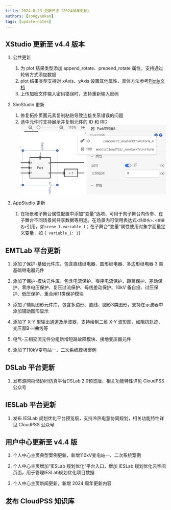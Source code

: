 ```yaml
---
title: 2024.8.23 更新日志（2024周年更新）
authors: [songyankan]
tags: [update-notes]
---
```


## XStudio 更新至 v4.4 版本

1. 公共更新
   1. 为 plot 结果类型添加 append_rotate、prepend_rotate 属性，支持通过轮转方式添加数据
   2. plot 结果类型支持对 xAxis、yAxis 设置其他属性，具体方法参考[Plotly文档](https://plotly.com/javascript/reference/layout/xaxis/)
   3. 上传加密文件输入密码错误时，支持重新输入密码

2. SimStudio 更新
   1. 修复拓扑页面元素复制粘贴导致连接关系错误的问题
   2. 选中元件时支持展示并复制元件的 ID 和 RID
   ![复制元件的 ID 和 RID](./1.png)

3. AppStudio 更新
   1. 在场景和子舞台属性配置中添加“变量”选项，可用于向子舞台内传参、在子舞台不同场景间共享数据等用途。在场景内可使用表达式`<场景名>.<变量名>`引用，如`scene_1.variable_1`；在子舞台“变量”属性使用对象字面量定义变量，如 `{ variable_1: 1}`

## EMTLab 平台更新<!-- truncate -->

1. 添加了保护-基础元件库，包含直线继电器、圆形继电器、多边形继电器 3 类基础继电器元件
   
2. 添加了保护-模块元件库，包含电流保护、零序电流保护、距离保护、差动保护、零序电压保护、复压过流保护、母线差动保护、10kV 备自投、过压保护、低压保护、重合闸11类保护模块
   
3. 添加了辅助图形元件库，包含多边形、直线、圆形3类图形，支持在示波器中添加辅助图形显示
   
4. 添加了 X-Y 型输出通道及示波器，支持绘制二维 X-Y 波形图，如阻抗轨迹、变压器B-H曲线等
   
5. 电气-三相交流元件分组新增短路故障模块、接地变压器元件
   
6. 添加了110kV变电站一、二次系统模板案例

## DSLab 平台更新

1. 发布源网荷储协同仿真平台DSLab 2.0预览版，相关功能特性详见 CloudPSS 公众号

## IESLab 平台更新

1. 发布 IESLab 规划优化平台预览版，支持冷热电氢协同规划，相关功能特性详见 CloudPSS 公众号


## 用户中心更新至 v4.4 版

1. 个人中心主页典型案例更新，新增110kV变电站一、二次系统案例
   
2. 个人中心主页增加“IESLab 规划优化”平台入口，增加 IESLab 规划优化云空间页面，用于管理IESLab规划优化项目数据
   
3. 个人中心主页新闻更新，新增 2024 周年更新内容


## 发布 CloudPSS 知识库